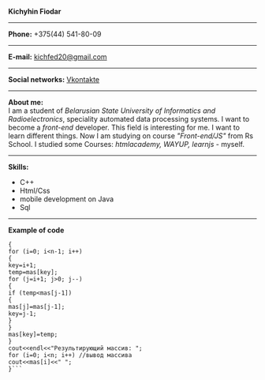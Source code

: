 **Kichyhin Fiodar**  
***  
**Phone:** +375(44) 541-80-09   
***  
**E-mail:** kichfed20@gmail.com     
***  
**Social networks:** [Vkontakte](https://vk.com/id157003469)    
***  
**About me:**  
I am a student of *Belarusian State University of Informatics and Radioelectronics*, speciality automated data processing systems. I want to become a *front-end* developer. This field is interesting for me. I want to learn different things. Now I am studying on course *"Front-end/JS"* from Rs School. I studied some Courses: *htmlacademy, WAYUP, learnjs* - myself.  
***  
**Skills:**    
* C++  
* Html/Css  
* mobile development on Java  
* Sql  
***  
**Example of code**  
```void InsertSort(int *mas, int n)  
{  
for (i=0; i<n-1; i++)  
{  
key=i+1;  
temp=mas[key];  
for (j=i+1; j>0; j--)  
{  
if (temp<mas[j-1])  
{  
mas[j]=mas[j-1];  
key=j-1;  
}  
}  
mas[key]=temp;  
}  
cout<<endl<<"Результирующий массив: ";  
for (i=0; i<n; i++) //вывод массива  
cout<<mas[i]<<" ";  
}```  
